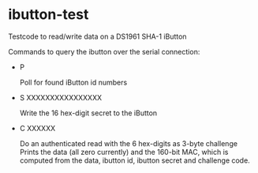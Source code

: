ibutton-test
============

Testcode to read/write data on a DS1961 SHA-1 iButton



Commands to query the ibutton over the serial connection:

* P

  Poll for found iButton id numbers

* S XXXXXXXXXXXXXXXX

  Write the 16 hex-digit secret to the iButton

* C XXXXXX

  Do an authenticated read with the 6 hex-digits as 3-byte challenge
Prints the data (all zero currently) and the 160-bit MAC, which is
computed from the data, ibutton id, ibutton secret and challenge code.

